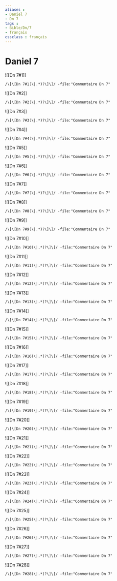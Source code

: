 ```yaml
---
aliases : 
- Daniel 7
- Dn 7
tags : 
- Bible/Dn/7
- français
cssclass : français
---
```


# Daniel 7

![[Dn 7#1]]

```query
/\[\[Dn 7#1(\|.*)?\]\]/ -file:"Commentaire Dn 7"
```

![[Dn 7#2]]

```query
/\[\[Dn 7#2(\|.*)?\]\]/ -file:"Commentaire Dn 7"
```

![[Dn 7#3]]

```query
/\[\[Dn 7#3(\|.*)?\]\]/ -file:"Commentaire Dn 7"
```

![[Dn 7#4]]

```query
/\[\[Dn 7#4(\|.*)?\]\]/ -file:"Commentaire Dn 7"
```

![[Dn 7#5]]

```query
/\[\[Dn 7#5(\|.*)?\]\]/ -file:"Commentaire Dn 7"
```

![[Dn 7#6]]

```query
/\[\[Dn 7#6(\|.*)?\]\]/ -file:"Commentaire Dn 7"
```

![[Dn 7#7]]

```query
/\[\[Dn 7#7(\|.*)?\]\]/ -file:"Commentaire Dn 7"
```

![[Dn 7#8]]

```query
/\[\[Dn 7#8(\|.*)?\]\]/ -file:"Commentaire Dn 7"
```

![[Dn 7#9]]

```query
/\[\[Dn 7#9(\|.*)?\]\]/ -file:"Commentaire Dn 7"
```

![[Dn 7#10]]

```query
/\[\[Dn 7#10(\|.*)?\]\]/ -file:"Commentaire Dn 7"
```

![[Dn 7#11]]

```query
/\[\[Dn 7#11(\|.*)?\]\]/ -file:"Commentaire Dn 7"
```

![[Dn 7#12]]

```query
/\[\[Dn 7#12(\|.*)?\]\]/ -file:"Commentaire Dn 7"
```

![[Dn 7#13]]

```query
/\[\[Dn 7#13(\|.*)?\]\]/ -file:"Commentaire Dn 7"
```

![[Dn 7#14]]

```query
/\[\[Dn 7#14(\|.*)?\]\]/ -file:"Commentaire Dn 7"
```

![[Dn 7#15]]

```query
/\[\[Dn 7#15(\|.*)?\]\]/ -file:"Commentaire Dn 7"
```

![[Dn 7#16]]

```query
/\[\[Dn 7#16(\|.*)?\]\]/ -file:"Commentaire Dn 7"
```

![[Dn 7#17]]

```query
/\[\[Dn 7#17(\|.*)?\]\]/ -file:"Commentaire Dn 7"
```

![[Dn 7#18]]

```query
/\[\[Dn 7#18(\|.*)?\]\]/ -file:"Commentaire Dn 7"
```

![[Dn 7#19]]

```query
/\[\[Dn 7#19(\|.*)?\]\]/ -file:"Commentaire Dn 7"
```

![[Dn 7#20]]

```query
/\[\[Dn 7#20(\|.*)?\]\]/ -file:"Commentaire Dn 7"
```

![[Dn 7#21]]

```query
/\[\[Dn 7#21(\|.*)?\]\]/ -file:"Commentaire Dn 7"
```

![[Dn 7#22]]

```query
/\[\[Dn 7#22(\|.*)?\]\]/ -file:"Commentaire Dn 7"
```

![[Dn 7#23]]

```query
/\[\[Dn 7#23(\|.*)?\]\]/ -file:"Commentaire Dn 7"
```

![[Dn 7#24]]

```query
/\[\[Dn 7#24(\|.*)?\]\]/ -file:"Commentaire Dn 7"
```

![[Dn 7#25]]

```query
/\[\[Dn 7#25(\|.*)?\]\]/ -file:"Commentaire Dn 7"
```

![[Dn 7#26]]

```query
/\[\[Dn 7#26(\|.*)?\]\]/ -file:"Commentaire Dn 7"
```

![[Dn 7#27]]

```query
/\[\[Dn 7#27(\|.*)?\]\]/ -file:"Commentaire Dn 7"
```

![[Dn 7#28]]

```query
/\[\[Dn 7#28(\|.*)?\]\]/ -file:"Commentaire Dn 7"
```

